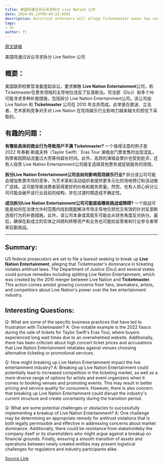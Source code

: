 ```yaml
---
title: 美国将通过诉讼寻求拆分 Live Nation 公司
date: 2024-05-23T00:44:23.929Z
description: Antitrust enforcers will allege Ticketmaster owner has come to dominate live entertainment industry
tags: 
- us
author: ft
---
```


[原文链接](https://ft.com/content/a7268111-bd94-46d4-a499-b6f3e49092e8)

美国将通过诉讼寻求拆分 Live Nation 公司

## 概要：
美国联邦检察官准备提起诉讼，要求解散 **Live Nation Entertainment**公司，称Ticketmaster在票务领域的主导地位违反了反垄断法。司法部（DoJ）和多个州可能寻求多种补救措施，包括拆分 Live Nation Entertainment公司。该公司由 Live Nation 和 **Ticketmaster** 公司在 2010 年合并而成。此举是在歌迷、立法者、艺术家和竞争对手对 Live Nation 在现场娱乐行业影响力越来越大的担忧下采取的。

## 有趣的问题：
**有哪些具体的商业行为导致用户不满 Ticketmaster?**
一个值得注意的例子是 2022 年泰勒·斯威夫特（Taylor Swift） Eras Tour 演唱会门票发售时出现混乱，购票者因网站流量过大而等待超长时间。此外，高昂的演唱会票价也受到批评，还有人指责 Live Nation Entertainment公司报复选择其他票务或促销服务的场馆。

**拆分Live Nation Entertainment公司会如何影响现场娱乐行业?**
拆分该公司可能会增加售票市场的竞争，为艺术家和活动组织者提供更多元化的场地预订和活动推广选择。这可能导致消费者获得更好的价格和服务质量。然而，也有人担心拆分公司可能会破坏该行业目前的结构，并在过渡时期造成不确定性。

**成功拆分Live Nation Entertainment公司可能面临哪些挑战或障碍?**
一个挑战可能是如何在法律允许的范围内找到既能解决市场主导地位担忧又有效的针对反垄断违规行为的补救措施。此外，该公司本身或其股东可能会从财务角度反对拆分。最后，确保在新成立的实体之间顺利转移资产和业务也可能给监管者和行业参与者带来后勤挑战。

---

## Summary:
US federal prosecutors are set to file a lawsuit seeking to break up **Live Nation Entertainment**, alleging that Ticketmaster's dominance in ticketing violates antitrust laws. The Department of Justice (DoJ) and several states could pursue remedies including splitting Live Nation Entertainment, which was created by the 2010 merger between Live Nation and **Ticketmaster**. This action comes amidst growing concerns from fans, lawmakers, artists, and competitors about Live Nation's power over the live entertainment industry.

## Interesting Questions:
Q: What are some of the specific business practices that have led to frustration with Ticketmaster?
A: One notable example is the 2022 fiasco during the sale of tickets for Taylor Swift's Eras Tour, where buyers experienced long wait times due to an overwhelmed website. Additionally, there has been criticism about high concert ticket prices and accusations that Live Nation Entertainment retaliates against venues choosing alternative ticketing or promotional services.

Q: How might breaking up Live Nation Entertainment impact the live entertainment industry?
A: Breaking up Live Nation Entertainment could potentially lead to increased competition in the ticketing market, as well as a more diverse range of options for artists and event organizers when it comes to booking venues and promoting events. This may result in better pricing and service quality for consumers. However, there is also concern that breaking up Live Nation Entertainment could disrupt the industry's current structure and create uncertainty during the transition period.

Q: What are some potential challenges or obstacles to successfully implementing a breakup of Live Nation Entertainment?
A: One challenge may be determining an appropriate remedy for antitrust violations that is both legally permissible and effective in addressing concerns about market dominance. Additionally, there could be resistance from stakeholdeby the company itself or its shareholders who might argue against a breakup on financial grounds. Finally, ensuring a smooth transition of assets and operations between newly created entities may present logistical challenges for regulators and industry participants alike.

[Source Link](https://ft.com/content/a7268111-bd94-46d4-a499-b6f3e49092e8)

